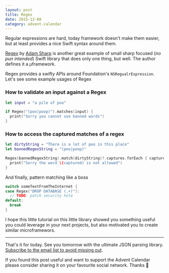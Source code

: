 ```yaml
---
layout: post
title: Regex
date: 2015-12-08
category: advent-calendar
---
```


Regular expressions are hard, today framework doesn't make them easier, but at least provides a nice Swift syntax around them.

[Regex](https://github.com/sharplet/Regex) by [Adam Sharp](https://twitter.com/sharplet) is another great example of small sharp focused (_no pun intended_) Swift library that does only one thing, but well. The author defines it a µframework.

Regex provides a swifty APIs around Foundation's `NSRegualrExpression`. Let's see some example usages of Regex

### How to validate an input against a Regex

```swift
let input = "a pile of poo"

if Regex("(poo|poop)").matches(input) {
  print("Sorry you cannot use banned words")
}
```

### How to access the captured matches of a regex

```swift
let dirtyString = "There is a lot of poo in this place"
let bannedRegexString = "(poo|poop)"

Regex(bannedRegexString).match(dirtyString)?.captures.forEach { captured in
  print("Sorry the word \(captured) is not allowed")
}
```

And finally, pattern matching like a boss

```swift
switch someTextFromTheInternet {
case Regex("DROP DATABASE (.+)"):
  // TODO: patch security hole
default:
  break
}
```

I hope this little tutorial on this little library showed you something useful you could leverage in your next projects, but also motivated you to create similar microframewors.

---

That's it for today. See you tomorrow with the ultimate JSON parsing library. [Subscribe to the email list to avoid missing out](http://theiostimes.com/advent-calendar-subscribe).

If you found this post useful and want to support the Advent Calendar please consider sharing it on your favourite social network. Thanks 🎅

